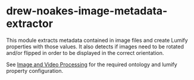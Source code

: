 # drew-noakes-image-metadata-extractor

This module extracts metadata contained in image files and create Lumify properties with those values. It also detects
if images need to be rotated and/or flipped in order to be displayed in the correct orientation.

See [Image and Video Processing](../../graph-property-worker/README-image-and-video-processing.md) for the required ontology
and lumify property configuration.
